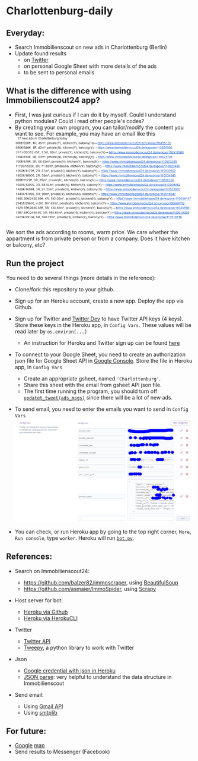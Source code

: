 # Charlottenburg-daily
## Everyday:
* Search Immobilienscout on new ads in Charlottenburg (Berlin)
* Update found results 
  * on [Twitter](https://twitter.com/Berlinhouse1) 
  * on personal Google Sheet with more details of the ads
  * to be sent to personal emails
  
## What is the difference with using Immobilienscout24 app?
- First, I was just curious if I can do it by myself. Could I understand python modules? Could I read other people's codes?
- By creating your own program, you can tailor/modify the content you want to see. For example, you may have an email like this
![emails_content](readmefiles/Screenshot_2019-03-22_14-19-40.png)
      
 We sort the ads according to rooms, warm price. We care whether the appartment is from private person or from a company. Does it have kitchen or balcony, etc?

## Run the project
You need to do several things (more details in the reference):
 * Clone/fork this repository to your github.
 * Sign up for an Heroku account, create a new app. Deploy the app via Github. 
 * Sign up for Twitter and [Twitter Dev](https://developer.twitter.com/en/dashboard) to have Twitter API keys (4 keys). Store these keys in the Heroku app, in ```Config Vars```. These values will be read later by ```os.environ[...]```
   * An instruction for Heroku and Twitter sign up can be found [here](https://tutorials.botsfloor.com/how-to-code-a-simple-twitter-bot-for-complete-beginners-36e37231e67d)
 * To connect to your Google Sheet, you need to create an authorization json file for Google Sheet API in [Google Console](https://console.developers.google.com/apis/dashboard). Store the file in Heroku app, in ```Config Vars```
   * Create an appropriate gsheet, named ```'Charlottenburg'```. 
   * Share this sheet with the email from gsheet API json file.
   * The first time running the program, you should turn off [```updatet_tweet(ads_msgs)```](https://github.com/tranvohuy/Charlottenburg-daily/blob/f9803a5a23d3be2faf269275eb214b22ae1539cf/bot.py#L77) since there will be a lot of new ads.
   
 * To send email, you need to enter the emails you want to send in ```Config Vars```
 ![ConfigVars](readmefiles/ConfigVars.png)
      
 * You can check, or run Heroku app by going to the top right corner, ```More```, ```Run console```, type ```worker```. Heroku will run [```bot.py```](bot.py).

## References:
* Search on Immobilienscout24:
  * https://github.com/balzer82/immoscraper, using [BeautifulSoup](https://www.crummy.com/software/BeautifulSoup/bs4/doc/)
  * https://github.com/asmaier/ImmoSpider, using [Scrapy](https://scrapy.org/doc/)
* Host server for bot:
  * [Heroku via Github](https://github.com/tranvohuy/simple_twitter_bot_Heroku_via_Github)
  * [Heroku via HerokuCLI](https://github.com/tranvohuy/simple_twitter_bot)
* Twitter
  * [Twitter API](https://developer.twitter.com/en/docs.html)
  * [Tweepy](http://docs.tweepy.org/en/v3.5.0/getting_started.html), a python library to work with Twitter
  
* Json
   * [Google credential with json in Heroku](https://gist.github.com/hpiwowar/e8360c534444dc26f7fe65dabf138902)
   * [JSON parse](http://json.parser.online.fr/): very helpful to understand the data structure in Immobilienscout
   
 * Send email:
   * Using [Gmail API](https://github.com/shankarj67/python-gmail-api)
   * Using [smtplib](https://stackoverflow.com/questions/10147455/how-to-send-an-email-with-gmail-as-provider-using-python)
   
## For future:
 * [Google](http://mfcabrera.com/blog/2015/1/17/ichbineinberliner.html) [map](https://github.com/mfcabrera/ichbineinberliner)
 * Send results to Messenger (Facebook)

